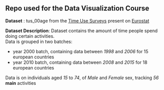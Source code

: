 ## Repo used for the Data Visualization Course ##

__Dataset__ : tus_00age from the [Time Use Surveys](https://ec.europa.eu/eurostat/web/time-use-surveys/data/database) present on [Eurostat](https://ec.europa.eu/eurostat/web/main/home)

__Dataset Description__:
Dataset contains the amount of time people spend doing certain activities.   
Data is grouped in two batches:  
- year 2000 batch, containing data between _1998_ and _2006_ for 15 european countries
- year 2010 batch, containing data between _2008_ and _2015_ for 18 european countries
  
Data is on individuals aged _15_ to _74_, of _Male_ and _Female_ sex, tracking _56_ __main__ activities
